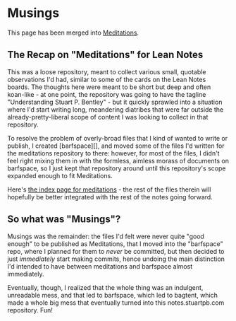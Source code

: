 # Musings

This page has been merged into [Meditations][].

[meditations]: 8f2359ae-186f-4878-b5e5-33f3c177e6fc.md

## The Recap on "Meditations" for Lean Notes

This was a loose repository, meant to collect various small, quotable observations I'd had, similar to some of the cards on the Lean Notes boards. The thoughts here were meant to be short but deep and often koan-like - at one point, the repository was going to have the tagline "Understanding Stuart P. Bentley" - but it quickly sprawled into a situation where I'd start writing long, meandering diatribes that were far outside the already-pretty-liberal scope of content I was looking to collect in that repository.

To resolve the problem of overly-broad files that I kind of wanted to write or publish, I created [barfspace][], and moved some of the files I'd written for the meditations repository to there: however, for most of the files, I didn't feel right mixing them in with the formless, aimless morass of documents on barfspace, so I just kept that repository around until this repository's scope expanded enough to fit Meditations.

Here's [the index page for meditations][meditations] - the rest of the files therein will hopefully be better integrated with the rest of the notes going forward.

## So what was "Musings"?

Musings was the remainder: the files I'd felt were never quite "good enough" to be published as Meditations, that I moved into the "barfspace" repo, where I planned for them to *never* be committed, but then decided to just *immediately* start making commits, hence undoing the main distinction I'd intended to have between meditations and barfspace almost immediately.

Eventually, though, I realized that the whole thing was an indulgent, unreadable mess, and that led to barfspace, which led to bagtent, which made a whole big mess that eventually turned into this notes.stuartpb.com repository. Fun!
